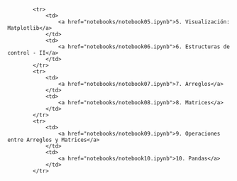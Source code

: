 
			<tr>
				<td>
					<a href="notebooks/notebook05.ipynb">5. Visualización: Matplotlib</a>
				</td>
				<td>
					<a href="notebooks/notebook06.ipynb">6. Estructuras de control - II</a>
				</td>
			</tr>
			<tr>
				<td>
					<a href="notebooks/notebook07.ipynb">7. Arreglos</a>
				</td>
				<td>
					<a href="notebooks/notebook08.ipynb">8. Matrices</a>
				</td>
			</tr>
			<tr>
				<td>
					<a href="notebooks/notebook09.ipynb">9. Operaciones entre Arreglos y Matrices</a>
				</td>
				<td>
					<a href="notebooks/notebook10.ipynb">10. Pandas</a>
				</td>
			</tr>